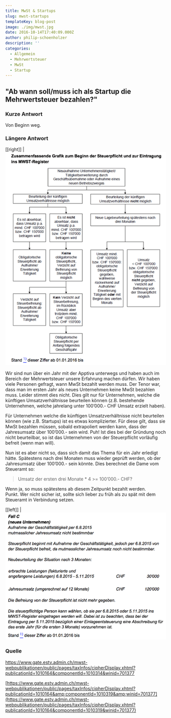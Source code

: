 ```yaml
---
title: MwSt & Startups
slug: mwst-startups
templateKey: blog-post
image: ./img/mwst.jpg
date: 2016-10-14T17:40:09.000Z
author: philip-schoenholzer
description: ''
categories:
  - Allgemein
  - Mehrwertsteuer
  - MwSt
  - Startup
---
```


<h2>"Ab wann soll/muss ich als Startup die Mehrwertsteuer bezahlen?"</h2>

<h3>Kurze Antwort</h3>

Von Beginn weg.

<h3>Längere Antwort</h3>

[[right]]
|![Grafik zum Beginn der Steuerpflicht](img/mwst-wann.png)

Wir sind nun über ein Jahr mit der Apptiva unterwegs und haben auch im Bereich der Mehrwertsteuer unsere Erfahrung machen dürfen. Wir haben viele Personen gefragt, wann MwSt bezahlt werden muss. Der Tenor war, dass man im ersten Jahr als neues Unternehmen keine MwSt bezahlen muss. Leider stimmt dies nicht. Dies gilt nur für Unternehmen, welche die künftigen Umsatzverhältnisse beurteilen können (z.B. bestehende Unternehmen, welche jahrelang unter 100’000.- CHF Umsatz erzielt haben).

Für Unternehmen welche die künftigen Umsatzverhältnisse nicht beurteilen können (wie z.B. Startups) ist es etwas komplizierter. Für diese gilt, dass sie MwSt bezahlen müssen, sobald extrapoliert werden kann, dass der Jahresumsatz über 100’000.- sein wird. Puh! Ist dies bei der Gründung noch nicht beurteilbar, so ist das Unternehmen von der Steuerpflicht vorläufig befreit (wenn man will).

Nun ist es aber nicht so, dass sich damit das Thema für ein Jahr erledigt hätte. Spätestens nach drei Monaten muss wieder geprüft werden, ob der Jahresumsatz über 100’000.- sein könnte. Dies berechnet die Dame vom Steueramt so:

> Umsatz der ersten drei Monate \* 4 >= 100’000.- CHF?

Wenn ja, so muss spätestens ab diesem Zeitpunkt bezahlt werden. Punkt. Wer nicht sicher ist, sollte sich lieber zu früh als zu spät mit dem Steueramt in Verbindung setzen.

[[left]]
|![Beispiel zum Beginn der Steuerpflicht](img/mwst-beispiel.png)

<h3>Quelle</h3>
<a href="https://www.gate.estv.admin.ch/mwst-webpublikationen/public/pages/taxInfos/cipherDisplay.xhtml?publicationId=1010164&amp;componentId=1010314&amp;winid=701377">https://www.gate.estv.admin.ch/mwst-webpublikationen/public/pages/taxInfos/cipherDisplay.xhtml?publicationId=1010164&amp;componentId=1010314&amp;winid=701377</a>

[https://www.gate.estv.admin.ch/mwst-webpublikationen/public/pages/taxInfos/cipherDisplay.xhtml?publicationId=1010164&amp;componentId=1010319&amp;winid=701377](https://www.gate.estv.admin.ch/mwst-webpublikationen/public/pages/taxInfos/cipherDisplay.xhtml?publicationId=1010164&componentId=1010319&winid=701377)
